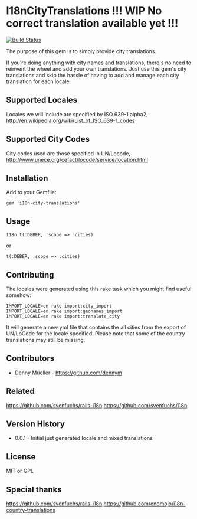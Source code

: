 # I18nCityTranslations !!! WIP No correct translation available yet !!!

[![Build Status](https://travis-ci.org/dennym/i18n-city-translations.svg)](https://travis-ci.org/dennym/i18n-city-translations)

The purpose of this gem is to simply provide city translations.

If you're doing anything with city names and translations, there's no need to reinvent the wheel and add your own translations. Just use this gem's city translations and skip the hassle of having to add and manage each city translation for each locale.

## Supported Locales
Locales we will include are specified by ISO 639-1 alpha2, http://en.wikipedia.org/wiki/List_of_ISO_639-1_codes

## Supported City Codes
City codes used are those specified in UN/Locode, http://www.unece.org/cefact/locode/service/location.html


## Installation

Add to your Gemfile:

    gem 'i18n-city-translations'

## Usage

    I18n.t(:DEBER, :scope => :cities)

or

    t(:DEBER, :scope => :cities)

## Contributing

The locales were generated using this rake task which you might find useful somehow:

    IMPORT_LOCALE=en rake import:city_import
    IMPORT_LOCALE=en rake import:geonames_import
    IMPORT_LOCALE=en rake import:translate_city

It will generate a new yml file that contains the all cities from the export of UN/LoCode for the locale specified. Please note that some of the country translations may still be missing.

## Contributors
* Denny Mueller - https://github.com/dennym

## Related
https://github.com/svenfuchs/rails-i18n
https://github.com/svenfuchs/i18n

## Version History
* 0.0.1 - Initial just generated locale and mixed translations

## License
MIT or GPL

## Special thanks
https://github.com/svenfuchs/rails-i18n
https://github.com/onomojo/i18n-country-translations